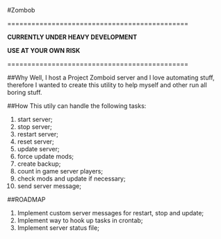 #Zombob

=============================================

**CURRENTLY UNDER HEAVY DEVELOPMENT**

**USE AT YOUR OWN RISK**

=============================================

##Why
Well, I host a Project Zomboid server and I love automating stuff, therefore I wanted to create this utility to help myself and other run all boring stuff.

##How
This utily can handle the following tasks:

1. start server;
2. stop server;
3. restart server;
4. reset server;
5. update server;
6. force update mods;
7. create backup;
8. count in game server players;
9. check mods and update if necessary;
10. send server message;

##ROADMAP

1. Implement custom server messages for restart, stop and update;
2. Implement way to hook up tasks in crontab;
3. Implement server status file;
